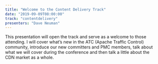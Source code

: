 ```yaml
---
title: "Welcome to the Content Delivery Track"
date: "2019-09-09T08:00:00"
track: "contentdelivery"
presenters: "Dave Neuman"
---
```


This presentation will open the track and serve as a welcome to those attending.  I will cover what’s new in the ATC (Apache Traffic Control) community, introduce our new committers and PMC members, talk about what we will cover during the conference and then talk a little about the CDN market as a whole.